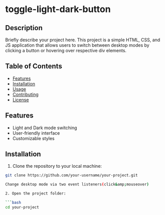 # toggle-light-dark-button

## Description

Briefly describe your project here. This project is a simple HTML, CSS, and JS application that allows users to switch between desktop modes by clicking a button or hovering over respective div elements.

## Table of Contents

- [Features](#features)
- [Installation](#installation)
- [Usage](#usage)
- [Contributing](#contributing)
- [License](#license)

## Features

- Light and Dark mode switching
- User-friendly interface
- Customizable styles

## Installation

1. Clone the repository to your local machine:

```bash
git clone https://github.com/your-username/your-project.git

Change desktop mode via two event listeners(click&amp;mouseover)

2. Open the project folder:

```bash
cd your-project

